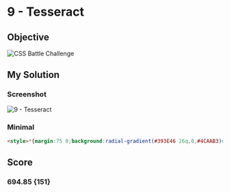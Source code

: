 # 9 - Tesseract

## Objective

![CSS Battle Challenge](https://cssbattle.dev/targets/9.png)

## My Solution

### Screenshot

![9 - Tesseract](https://i.imgur.com/BUD3DmP.jpeg)

### Minimal

```html
<style>*{margin:75 0;background:radial-gradient(#393E46 26q,0,#4CAAB3)no-repeat#222730}*>*{margin:0 125;outline:53q#222730 solid;transform:rotate(45deg
```

## Score

### 694.85 {151}
